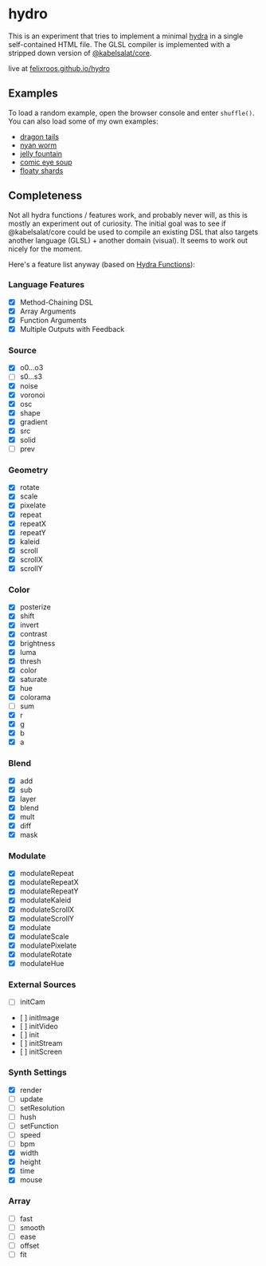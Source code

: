 # hydro

This is an experiment that tries to implement a minimal [hydra](https://github.com/hydra-synth/hydra-synth) in a single self-contained HTML file. The GLSL compiler is implemented with a stripped down version of [@kabelsalat/core](https://github.com/felixroos/kabelsalat/tree/main/packages/core).

live at [felixroos.github.io/hydro](https://felixroos.github.io/hydro/)

## Examples

To load a random example, open the browser console and enter `shuffle()`.
You can also load some of my own examples:

- [dragon tails](https://felixroos.github.io/hydro/#c2hhcGUoMiwgKCkgPT4gTWF0aC5zaW4odGltZSkvNCsuMjUsIC41KQoucmVwZWF0KDEsNSkKLmNvbG9yKC42LDAsLjgpCi5tb2R1bGF0ZShub2lzZSgyLC4zKSwuMDUpCi8vLm1vZHVsYXRlUm90YXRlKG5vaXNlKDEwLC4zKSwuMikKLnJvdGF0ZSgxLjUsMC4xKQouY29sb3JhbWEoKQouZGlmZihvMCkKLmNvbG9yYW1hKCkKLmJyaWdodG5lc3MoLjQpCi5odWUoKCkgPT4gTWF0aC5zaW4odGltZS84KSkKLmJsZW5kKG8wLC40KQoucG9zdGVyaXplKDQpCi5tb2R1bGF0ZShvc2MoKSwuMDAwNSkKLm91dChvMCk=)
- [nyan worm](https://felixroos.github.io/hydro/#c2hhcGUoNDAsLjEsLjIpCi5yZXBlYXQoNCwgNCkKLm1vZHVsYXRlKG5vaXNlKDIsLjUpLC4wOCkKLnJvdGF0ZSgwLC4xKQouZGlmZihzcmMobzApLC45OSkKLmNvbG9yYW1hKCkKLmJsZW5kKHNyYyhvMCksLjQpCi5waXhlbGF0ZSgyNTYsMjU2KQoub3V0KG8wKTs=)
- [jelly fountain](https://felixroos.github.io/hydro/#c3JjKG8wKS5ibGVuZChzcmMobzApKQoubW9kdWxhdGUobm9pc2UoOCksMC4wMDUpCi5ibGVuZChzaGFwZSgzLC4zLC4zKSwwLjAxKQoucm90YXRlKDAuMDEpCi5jb2xvcmFtYSgpCi5vdXQobzAp)
- [comic eye soup](https://felixroos.github.io/hydro/#b3NjKDIwLC4xLDIpCi5tb2R1bGF0ZShub2lzZSgzKSwwLjI1KQoudGhyZXNoKC40KQoubW9kdWxhdGUob3NjKDEwKS5yb3RhdGUoTWF0aC5QSS8yKSwuNykKLm1vZHVsYXRlS2FsZWlkKG5vaXNlKDQpKQoub3V0KCk=)
- [floaty shards](https://felixroos.github.io/hydro/#CnNyYyhvMCkKLmJsZW5kKHNoYXBlKDMpLnNjYWxlKDIpLmNvbG9yKDAsLjksLjUpKQoubW9kdWxhdGUodm9yb25vaSgzKSwuNSkKLm1vZHVsYXRlU2NhbGUob3NjKDEwKSwuMSkKLm1vZHVsYXRlUm90YXRlKG9zYygxMCksLjEpCi8vLmNvbG9yYW1hKCkKLm91dChvMCk=)

## Completeness

Not all hydra functions / features work, and probably never will, as this is mostly an experiment out of curiosity.
The initial goal was to see if @kabelsalat/core could be used to compile an existing DSL that also targets another language (GLSL) + another domain (visual). It seems to work out nicely for the moment.

Here's a feature list anyway (based on [Hydra Functions](https://hydra.ojack.xyz/api/)):

### Language Features

- [x] Method-Chaining DSL
- [x] Array Arguments
- [x] Function Arguments
- [x] Multiple Outputs with Feedback

### Source

- [x] o0...o3
- [ ] s0...s3
- [x] noise
- [x] voronoi
- [x] osc
- [x] shape
- [x] gradient
- [x] src
- [x] solid
- [ ] prev

### Geometry

- [x] rotate
- [x] scale
- [x] pixelate
- [x] repeat
- [x] repeatX
- [x] repeatY
- [x] kaleid
- [x] scroll
- [x] scrollX
- [x] scrollY

### Color

- [x] posterize
- [x] shift
- [x] invert
- [x] contrast
- [x] brightness
- [x] luma
- [x] thresh
- [x] color
- [x] saturate
- [x] hue
- [x] colorama
- [ ] sum
- [x] r
- [x] g
- [x] b
- [x] a

### Blend

- [x] add
- [x] sub
- [x] layer
- [x] blend
- [x] mult
- [x] diff
- [x] mask

### Modulate

- [x] modulateRepeat
- [x] modulateRepeatX
- [x] modulateRepeatY
- [x] modulateKaleid
- [x] modulateScrollX
- [x] modulateScrollY
- [x] modulate
- [x] modulateScale
- [x] modulatePixelate
- [x] modulateRotate
- [x] modulateHue

### External Sources

- [ ] initCam
- [ ] initImage
- [ ] initVideo
- [ ] init
- [ ] initStream
- [ ] initScreen

### Synth Settings

- [x] render
- [ ] update
- [ ] setResolution
- [ ] hush
- [ ] setFunction
- [ ] speed
- [ ] bpm
- [x] width
- [x] height
- [x] time
- [x] mouse

### Array

- [ ] fast
- [ ] smooth
- [ ] ease
- [ ] offset
- [ ] fit
